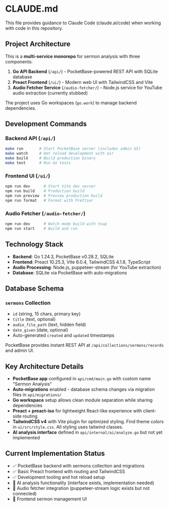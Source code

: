 # CLAUDE.md

This file provides guidance to Claude Code (claude.ai/code) when working with code in this repository.

## Project Architecture

This is a **multi-service monorepo** for sermon analysis with three components:

1. **Go API Backend** (`/api/`) - PocketBase-powered REST API with SQLite database
2. **Preact Frontend** (`/ui/`) - Modern web UI with TailwindCSS and Vite
3. **Audio Fetcher Service** (`/audio-fetcher/`) - Node.js service for YouTube audio extraction (currently stubbed)

The project uses Go workspaces (`go.work`) to manage backend dependencies.

## Development Commands

### Backend API (`/api/`)
```bash
make run       # Start PocketBase server (includes admin UI)
make watch     # Hot reload development with air
make build     # Build production binary
make test      # Run Go tests
```

### Frontend UI (`/ui/`)
```bash
npm run dev      # Start Vite dev server
npm run build    # Production build
npm run preview  # Preview production build
npm run format   # Format with Prettier
```

### Audio Fetcher (`/audio-fetcher/`)
```bash
npm run dev      # Watch mode build with tsup
npm run start    # Build and run
```

## Technology Stack

- **Backend**: Go 1.24.3, PocketBase v0.28.2, SQLite
- **Frontend**: Preact 10.25.3, Vite 6.0.4, TailwindCSS 4.1.8, TypeScript
- **Audio Processing**: Node.js, puppeteer-stream (for YouTube extraction)
- **Database**: SQLite via PocketBase with auto-migrations

## Database Schema

### `sermons` Collection
- `id` (string, 15 chars, primary key)
- `title` (text, optional)
- `audio_file_path` (text, hidden field)
- `date_given` (date, optional)
- Auto-generated `created` and `updated` timestamps

PocketBase provides instant REST API at `/api/collections/sermons/records` and admin UI.

## Key Architecture Details

- **PocketBase app** configured in `api/cmd/main.go` with custom name "Sermon Analysis"
- **Auto-migrations** enabled - database schema changes via migration files in `api/migrations/`
- **Go workspace** setup allows clean module separation while sharing dependencies
- **Preact + preact-iso** for lightweight React-like experience with client-side routing
- **TailwindCSS v4** with Vite plugin for optimized styling. Find theme colors in `ui/src/style.css`. All styling uses tailwind classes.
- **AI analysis interface** defined in `api/internal/ai/analyze.go` but not yet implemented

## Current Implementation Status

- ✅ PocketBase backend with sermons collection and migrations
- ✅ Basic Preact frontend with routing and TailwindCSS
- ✅ Development tooling and hot reload setup
- 🔄 AI analysis functionality (interface exists, implementation needed)
- 🔄 Audio fetcher integration (puppeteer-stream logic exists but not connected)
- 🔄 Frontend sermon management UI